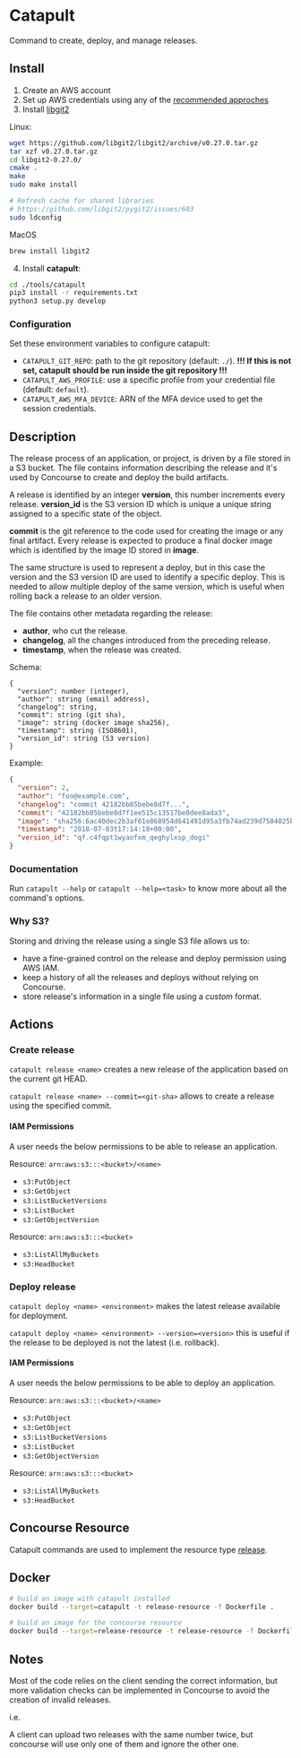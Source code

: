 Catapult
========

Command to create, deploy, and manage releases.

Install
-------

1. Create an AWS account
2. Set up AWS credentials using any of the [recommended approches](https://docs.aws.amazon.com/sdk-for-java/v1/developer-guide/setup-credentials.html)
3. Install [libgit2](https://libgit2.github.com/)

Linux:

```bash
wget https://github.com/libgit2/libgit2/archive/v0.27.0.tar.gz
tar xzf v0.27.0.tar.gz
cd libgit2-0.27.0/
cmake .
make
sudo make install

# Refresh cache for shared libraries
# https://github.com/libgit2/pygit2/issues/603
sudo ldconfig
```

MacOS
```bash
brew install libgit2
```

4. Install **catapult**:

```bash
cd ./tools/catapult
pip3 install -r requirements.txt
python3 setup.py develop
```

### Configuration

Set these environment variables to configure catapult:

* `CATAPULT_GIT_REPO`: path to the git repository (default: `./`).
  **!!! If this is not set, catapult should be run inside the git repository !!!**
* `CATAPULT_AWS_PROFILE`: use a specific profile from your credential file (default: `default`).
* `CATAPULT_AWS_MFA_DEVICE`: ARN of the MFA device used to get the session credentials.

Description
-----------

The release process of an application, or project, is driven by a file
stored in a S3 bucket. The file contains information describing the release
and it's used by Concourse to create and deploy the build artifacts.

A release is identified by an integer **version**, this number increments
every release. **version_id** is the S3 version ID which is unique
a unique string assigned to a specific state of the object.

**commit** is the git reference to the code used for creating
the image or any final artifact. Every release is expected to produce
a final docker image which is identified by the image ID stored in
**image**.

The same structure is used to represent a deploy, but in this case
the version and the S3 version ID are used to identify a specific
deploy. This is needed to allow multiple deploy of the same version,
which is useful when rolling back a release to an older version.

The file contains other metadata regarding the release:

* **author**, who cut the release.
* **changelog**, all the changes introduced from the preceding release.
* **timestamp**, when the release was created.

Schema:

```
{
  "version": number (integer),
  "author": string (email address),
  "changelog": string,
  "commit": string (git sha),
  "image": string (docker image sha256),
  "timestamp": string (ISO8601),
  "version_id": string (S3 version)
}
```

Example:

```json
{
  "version": 2,
  "author": "foo@example.com",
  "changelog": "commit 42182bb85bebe8d7f...",
  "commit": "42182bb85bebe8d7f1ee515c13517be0dee8ada3",
  "image": "sha256:6ac40dec2b3af61e868954d641491d95a3fb74ad239d7584025b930d1f9997bd",
  "timestamp": "2018-07-03t17:14:18+00:00",
  "version_id": "qf.c4fqpt1wyaofxm_qeghylxsp_dogi"
}
```

### Documentation

Run `catapult --help` or `catapult --help=<task>` to know more about
all the command's options.

### Why S3?

Storing and driving the release using a single S3 file allows us to:

* have a fine-grained control on the release and deploy permission using AWS IAM.
* keep a history of all the releases and deploys without relying on Concourse.
* store release's information in a single file using a _custom_ format.

Actions
-------

### Create release

`catapult release <name>` creates a new release of the application based
on the current git HEAD.

`catapult release <name> --commit=<git-sha>` allows to create a release
using the specified commit.

#### IAM Permissions

A user needs the below permissions to be able to release an application.

Resource: `arn:aws:s3:::<bucket>/<name>`

* `s3:PutObject`
* `s3:GetObject`
* `s3:ListBucketVersions`
* `s3:ListBucket`
* `s3:GetObjectVersion`

Resource: `arn:aws:s3:::<bucket>`

* `s3:ListAllMyBuckets`
* `s3:HeadBucket`


### Deploy release

`catapult deploy <name> <environment>` makes the latest release
available for deployment.

`catapult deploy <name> <environment> --version=<version>` this is useful
if the release to be deployed is not the latest (i.e. rollback).

#### IAM Permissions

A user needs the below permissions to be able to deploy an application.

Resource: `arn:aws:s3:::<bucket>/<name>`

* `s3:PutObject`
* `s3:GetObject`
* `s3:ListBucketVersions`
* `s3:ListBucket`
* `s3:GetObjectVersion`

Resource: `arn:aws:s3:::<bucket>`

* `s3:ListAllMyBuckets`
* `s3:HeadBucket`

Concourse Resource
------------------

Catapult commands are used to implement the resource type [release](./resource/README.md).

Docker
------

```bash
# build an image with catapult installed
docker build --target=catapult -t release-resource -f Dockerfile .

# build an image for the concourse resource
docker build --target=release-resource -t release-resource -f Dockerfile .
```

Notes
-----

Most of the code relies on the client sending the correct information,
but more validation checks can be implemented in Concourse
to avoid the creation of invalid releases.

i.e.

A client can upload two releases with the same number twice, but
concourse will use only one of them and ignore the other one.
